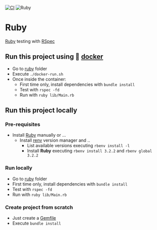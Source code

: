 [![CI](https://github.com/rogervinas/tests-everywhere/actions/workflows/ruby.yml/badge.svg)](https://github.com/rogervinas/tests-everywhere/actions/workflows/ruby.yml)
![Ruby](https://img.shields.io/badge/Ruby-3.x-blue?labelColor=black)

# Ruby

[Ruby](https://www.ruby-lang.org) testing with [RSpec](https://rspec.info/)

## Run this project using 🐳 [docker](https://www.docker.com/)
* Go to [ruby](ruby) folder
* Execute `./docker-run.sh`
* Once inside the container:
    * First time only, install dependencies with `bundle install`
    * Test with `rspec -fd`
    * Run with `ruby lib/Main.rb`

## Run this project locally

### Pre-requisites
* Install [Ruby](https://www.ruby-lang.org/en/documentation/installation/) manually or ...
    * Install [renv](https://github.com/rbenv/rbenv#readme) version manager and ..
        * List available versions executing `rbenv install -l`
        * Install **Ruby** executing `rbenv install 3.2.2` and `rbenv global 3.2.2`

### Run locally
* Go to [ruby](ruby) folder
* First time only, install dependencies with `bundle install`
* Test with `rspec -fd`
* Run with `ruby lib/Main.rb`

### Create project from scratch
* Just create a [Gemfile](ruby/Gemfile)
* Execute `bundle install`
